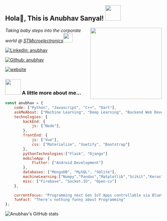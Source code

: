 <h2>Hola👋, This is Anubhav Sanyal! <img src="https://media.giphy.com/media/12oufCB0MyZ1Go/giphy.gif" width="50"></h2>
<img align='right' src="https://media.giphy.com/media/M9gbBd9nbDrOTu1Mqx/giphy.gif" width="230">
<p><em>Taking baby steps into the corporate world @ <a href="https://www.st.com/content/st_com/en.html">STMicroelectronics</a><img src="https://media.giphy.com/media/WUlplcMpOCEmTGBtBW/giphy.gif" width="30"> 
</em></p>

[![Linkedin: anubhav](https://img.shields.io/badge/LinkedIn-0077B5?style=for-the-badge&logo=linkedin&logoColor=white)](https://www.linkedin.com/in/anubhav-sanyal-424852192/)

[![Github: anubhav](https://img.shields.io/badge/GitHub-100000?style=for-the-badge&logo=github&logoColor=white)](https://github.com/Anubhav9)

[![website](https://img.shields.io/badge/Website-46a2f1.svg?&style=flat-square&logo=Google-Chrome&logoColor=white)](https://anubhav9.github.io/portfolio_v2/)




### <img src="https://media.giphy.com/media/VgCDAzcKvsR6OM0uWg/giphy.gif" width="50"> A little more about me...  

```javascript
const anubhav = {
    code: ["Python", "Javascript", "C++", "Dart"],
    askMeAbout: ["Machine Learning", "Deep Learning", "Backend Web Development", "Debating"],
    technologies: {
        backEnd: {
            js: ["Node"],
        },
        frontEnd: {
            js: ["Vue"],
            css: ["Materialize", "Vuetify", "Bootstrap"]
        },
        pythonTechnologies:["Flask", "Django"]
        mobileApp: {
            Flutter: ["Android Development"]
        },
        databases: ["MongoDB", "MySQL", "SQlite"],
        machineLearning:["Numpy","Pandas","Matplotlib","Scikit","Keras","TensorFlow","Pytorch"]
        misc: ["Firebase", "Socket.IO", "Open-cv"]
    },
    
    currentFocus: "Programming next Gen IoT Apps controllable via Bluetooth (BLE Mesh)",
    funFact: "There's nothing funny about Programming"
};
```

![Anubhav's GitHub stats](https://github-readme-stats.vercel.app/api?username=Anubhav9&show_icons=true&theme=radical&count_private=true)
